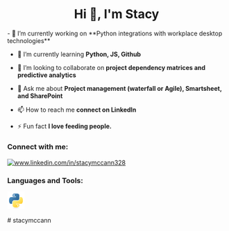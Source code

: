 <h1 align="center">Hi 👋, I'm Stacy</h1>
- 🔭 I’m currently working on **Python integrations with workplace desktop technologies**

- 🌱 I’m currently learning **Python, JS, Github**

- 👯 I’m looking to collaborate on **project dependency matrices and predictive analytics**

- 💬 Ask me about **Project management (waterfall or Agile), Smartsheet, and SharePoint**

- 📫 How to reach me **connect on LinkedIn**

- ⚡ Fun fact **I love feeding people.**

<h3 align="left">Connect with me:</h3>
<p align="left">
<a href="https://linkedin.com/in/www.linkedin.com/in/stacymccann328" target="blank"><img align="center" src="https://raw.githubusercontent.com/rahuldkjain/github-profile-readme-generator/master/src/images/icons/Social/linked-in-alt.svg" alt="www.linkedin.com/in/stacymccann328" height="30" width="40" /></a>
</p>

<h3 align="left">Languages and Tools:</h3>
<p align="left"> <a href="https://www.python.org" target="_blank" rel="noreferrer"> <img src="https://raw.githubusercontent.com/devicons/devicon/master/icons/python/python-original.svg" alt="python" width="40" height="40"/> </a> </p>
# stacymccann
